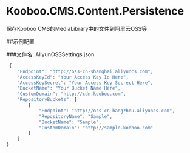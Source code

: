 # Kooboo.CMS.Content.Persistence
保存Kooboo CMS的MediaLibrary中的文件到阿里云OSS等


##示例配置

###文件名: AliyunOSSSettings.json

```javascript
 {
    "Endpoint": "http://oss-cn-shanghai.aliyuncs.com",
    "AccessKeyId": "Your Access Key Id Here",
    "AccessKeySecret": "Your Access Key Secrect Here",
    "BucketName": "Your Bucket Name Here",
    "CustomDomain": "http://cdn.kooboo.com",
    "RepositoryBuckets": [
        {
            "Endpoint": "http://oss-cn-hangzhou.aliyuncs.com",
            "RepositoryName": "Sample",
            "BucketName": "Sample",
            "CustomDomain": "http://sample.kooboo.com"
        }
    ]
}
```